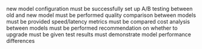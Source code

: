 new model configuration must be successfully set up
A/B testing between old and new model must be performed
quality comparison between models must be provided
speed/latency metrics must be compared
cost analysis between models must be performed
recommendation on whether to upgrade must be given
test results must demonstrate model performance differences
